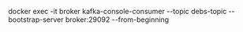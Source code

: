docker exec -it broker kafka-console-consumer --topic debs-topic --bootstrap-server broker:29092 --from-beginning
